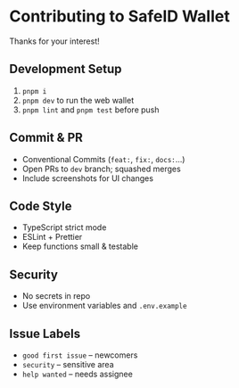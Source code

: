 # Contributing to SafeID Wallet

Thanks for your interest!

## Development Setup
1. `pnpm i`
2. `pnpm dev` to run the web wallet
3. `pnpm lint` and `pnpm test` before push

## Commit & PR
- Conventional Commits (`feat:`, `fix:`, `docs:`…)
- Open PRs to `dev` branch; squashed merges
- Include screenshots for UI changes

## Code Style
- TypeScript strict mode
- ESLint + Prettier
- Keep functions small & testable

## Security
- No secrets in repo
- Use environment variables and `.env.example`

## Issue Labels
- `good first issue` – newcomers
- `security` – sensitive area
- `help wanted` – needs assignee
